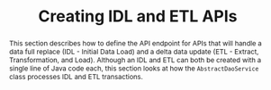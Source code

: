 ---
title: Creating IDL and ETL APIs
permalink: en/exploring-services/creating-idl-etl-apis
abstract: >- # this means to ignore newlines until "baseurl:"
  This section describes how to define the API endpoint for APIs that will handle a data full replace (IDL - Initial Data Load) and a delta data update (ETL - Extract, Transformation, and Load). 
  Although an IDL and ETL can both be created with a single line of Java code each, this section looks at how the `AbstractDaoService` class processes IDL and ETL transactions.
---